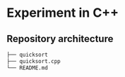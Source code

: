 # Experiment in C++


## Repository architecture

```sh
├── quicksort
├── quicksort.cpp
└── README.md
```